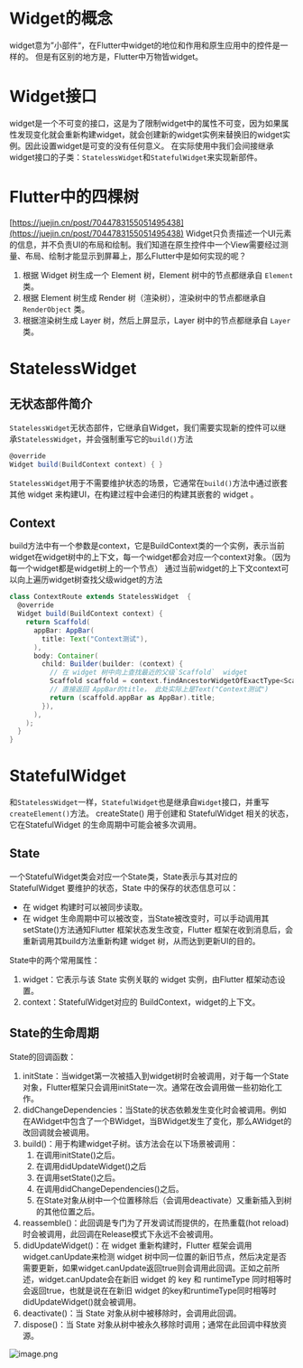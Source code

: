 # Widget的概念
widget意为”小部件“，在Flutter中widget的地位和作用和原生应用中的控件是一样的。
但是有区别的地方是，Flutter中万物皆widget。
# Widget接口
widget是一个不可变的接口，这是为了限制widget中的属性不可变，因为如果属性发现变化就会重新构建widget，就会创建新的widget实例来替换旧的widget实例。因此设置widget是可变的没有任何意义。
在实际使用中我们会间接继承widget接口的子类：`StatelessWidget`和`StatefulWidget`来实现新部件。
# Flutter中的四棵树
[https://juejin.cn/post/7044783155051495438](https://juejin.cn/post/7044783155051495438)
Widget只负责描述一个UI元素的信息，并不负责UI的布局和绘制。我们知道在原生控件中一个View需要经过测量、布局、绘制才能显示到屏幕上，那么Flutter中是如何实现的呢？

1. 根据 Widget 树生成一个 Element 树，Element 树中的节点都继承自 `Element` 类。
2. 根据 Element 树生成 Render 树（渲染树），渲染树中的节点都继承自`RenderObject` 类。
3. 根据渲染树生成 Layer 树，然后上屏显示，Layer 树中的节点都继承自 `Layer` 类。
# StatelessWidget
## 无状态部件简介
`StatelessWidget`无状态部件，它继承自Widget，我们需要实现新的控件可以继承`StatelessWidget`，并会强制重写它的`build()`方法
```groovy
@override
Widget build(BuildContext context) { }
```
`StatelessWidget`用于不需要维护状态的场景，它通常在`build()`方法中通过嵌套其他 widget 来构建UI，在构建过程中会递归的构建其嵌套的 widget 。
## Context
build方法中有一个参数是context，它是BuildContext类的一个实例，表示当前widget在widget树中的上下文，每一个widget都会对应一个context对象。（因为每一个widget都是widget树上的一个节点）
通过当前widget的上下文context可以向上遍历widget树查找父级widget的方法
```groovy
class ContextRoute extends StatelessWidget  {
  @override
  Widget build(BuildContext context) {
    return Scaffold(
      appBar: AppBar(
        title: Text("Context测试"),
      ),
      body: Container(
        child: Builder(builder: (context) {
          // 在 widget 树中向上查找最近的父级`Scaffold`  widget 
          Scaffold scaffold = context.findAncestorWidgetOfExactType<Scaffold>();
          // 直接返回 AppBar的title， 此处实际上是Text("Context测试")
          return (scaffold.appBar as AppBar).title;
        }),
      ),
    );
  }
}
```
# StatefulWidget
和`StatelessWidget`一样，`StatefulWidget`也是继承自`Widget`接口，并重写`createElement()`方法。
createState() 用于创建和 StatefulWidget 相关的状态，它在StatefulWidget 的生命周期中可能会被多次调用。
## State
一个StatefulWidget类会对应一个State类，State表示与其对应的 StatefulWidget 要维护的状态，State 中的保存的状态信息可以：

- 在 widget 构建时可以被同步读取。
- 在 widget 生命周期中可以被改变，当State被改变时，可以手动调用其setState()方法通知Flutter 框架状态发生改变，Flutter 框架在收到消息后，会重新调用其build方法重新构建 widget 树，从而达到更新UI的目的。

State中的两个常用属性：

1. widget：它表示与该 State 实例关联的 widget 实例，由Flutter 框架动态设置。
2. context：StatefulWidget对应的 BuildContext，widget的上下文。
## State的生命周期
State的回调函数：

1. initState：当widget第一次被插入到widget树时会被调用，对于每一个State对象，Flutter框架只会调用initState一次。通常在改会调用做一些初始化工作。
2. didChangeDependencies：当State的状态依赖发生变化时会被调用。例如在AWidget中包含了一个BWidget，当BWidget发生了变化，那么AWidget的改回调就会被调用。
3. build()：用于构建widget子树。该方法会在以下场景被调用：
   1. 在调用initState()之后。
   2. 在调用didUpdateWidget()之后
   3. 在调用setState()之后。
   4. 在调用didChangeDependencies()之后。
   5. 在State对象从树中一个位置移除后（会调用deactivate）又重新插入到树的其他位置之后。
4. reassemble()：此回调是专门为了开发调试而提供的，在热重载(hot reload)时会被调用，此回调在Release模式下永远不会被调用。
5. didUpdateWidget()：在 widget 重新构建时，Flutter 框架会调用widget.canUpdate来检测 widget 树中同一位置的新旧节点，然后决定是否需要更新，如果widget.canUpdate返回true则会调用此回调。正如之前所述，widget.canUpdate会在新旧 widget 的 key 和 runtimeType 同时相等时会返回true，也就是说在在新旧 widget 的key和runtimeType同时相等时didUpdateWidget()就会被调用。
6. deactivate()：当 State 对象从树中被移除时，会调用此回调。
7. dispose()：当 State 对象从树中被永久移除时调用；通常在此回调中释放资源。

![image.png](https://cdn.nlark.com/yuque/0/2023/png/32682386/1696064536536-e6cb10d1-2b07-4cf1-91db-87e751ef1903.png#averageHue=%23fafafa&clientId=u7c677e50-f3d6-4&from=paste&id=u657fead7&originHeight=869&originWidth=701&originalType=url&ratio=1.5&rotation=0&showTitle=false&size=44252&status=done&style=none&taskId=u988ac636-2e6b-44a9-95d4-402f896704b&title=)

